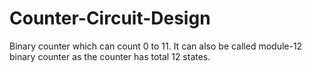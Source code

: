 # Counter-Circuit-Design
Binary counter which can count 0 to 11. It can also be called module-12 binary 
counter as the counter has total 12 states.
